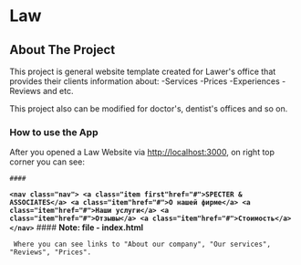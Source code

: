 <!-- NAME OF THE PROJECT -->
# Law

<!-- ABOUT THE PROJECT -->
 ## About The Project
 This project is general website template created for Lawer's office that provides their clients information about:
 -Services
 -Prices
 -Experiences
 -Reviews and etc.

 This project also can be modified for doctor's, dentist's offices and so on.

 ### How to use the App

 After you opened a Law Website via [http://localhost:3000](http://localhost:3000), on right top corner you can see:

    ####
   **```
        <nav class="nav">
        <a class="item first"href="#">SPECTER & ASSOCIATES</a>
        <a class="item"href="#">О нашей фирме</a>
        <a class="item"href="#">Наши услуги</a>
        <a class="item"href="#">Отзывы</a>
        <a class="item"href="#">Стоимость</a>
        </nav>
     ```**
     #### **Note: file - index.html**

     Where you can see links to "About our company", "Our services", "Reviews", "Prices".

 
